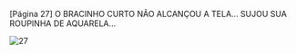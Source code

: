 [Página 27]
O BRACINHO CURTO NÃO ALCANÇOU A TELA...
SUJOU SUA ROUPINHA DE AQUARELA...


![27](./img/page_27-01.jpg)
